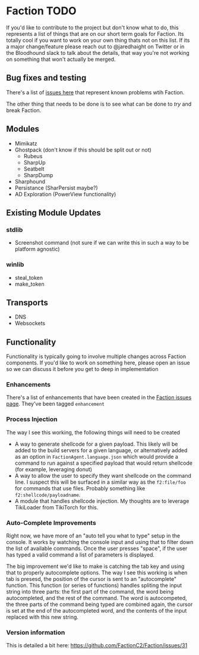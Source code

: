# Faction TODO
If you'd like to contribute to the project but don't know what to do, this represents a list of things that are on our short term goals for Faction. Its totally cool if you want to work on your own thing thats not on this list. If its a major change/feature please reach out to @jaredhaight on Twitter or in the Bloodhound slack to talk about the details, that way you're not working on something that won't actually be merged.

## Bug fixes and testing
There's a list of [issues here](https://github.com/FactionC2/Faction/issues/) that represent known problems wtih Faction.

The other thing that needs to be done is to see what can be done to *try* and break Faction.

## Modules
* Mimikatz
* Ghostpack (don't know if this should be split out or not)
  - Rubeus
  - SharpUp
  - Seatbelt
  - SharpDump
* Sharphound
* Persistance (SharPersist maybe?)
* AD Exploration (PowerView functionality)

## Existing Module Updates
### stdlib
* Screenshot command (not sure if we can write this in such a way to be platform agnostic)

### winlib
* steal_token
* make_token

## Transports
* DNS
* Websockets

## Functionality
Functionality is typically going to involve multiple changes across Faction components. If you'd like to work on something here, please open an issue so we can discuss it before you get to deep in implementation

### Enhancements
There's a list of enhancements that have been created in the [Faction issues page](https://github.com/FactionC2/Faction/issues?q=is%3Aissue+is%3Aopen+label%3Aenhancement). They've been tagged `enhancement`

### Process Injection
The way I see this working, the following things will need to be created

* A way to generate shellcode for a given payload. This likely will be added to the build servers for a given language, or alternatively added as an option in `FactionAgent.language.json` which would provide a command to run against a specified payload that would return shellcode (for example, leveraging donut)
* A way to allow the user to specify they want shellcode on the command line. I suspect this will be surfaced in a similar way as the `f2:file/foo` for commands that use files. Probably something like `f2:shellcode/payloadname`. 
* A module that handles shellcode injection. My thoughts are to leverage TikiLoader from TikiTorch for this.

### Auto-Complete Improvements
Right now, we have more of an "auto tell you what to type" setup in the console. It works by watching the console input and using that to filter down the list of available commands. Once the user presses "space", if the user has typed a valid command a list of parameters is displayed.

The big improvement we'd like to make is catching the tab key and using that to properly autocomplete options. The way I see this working is when tab is presesd, the position of the cursor is sent to an "autocomplete" function. This function (or series of functions) handles spliting the input string into three parts: the first part of the command, the word being autocompleted, and the rest of the command. The word is autocompeted, the three parts of the command being typed are combined again, the cursor is set at the end of the autocompleted word, and the contents of the input replaced with this new string.

### Version information
This is detailed a bit here: https://github.com/FactionC2/Faction/issues/31
